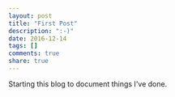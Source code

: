 ```yaml
---
layout: post
title: "First Post"
description: ":-)"
date: 2016-12-14
tags: []
comments: true
share: true
---
```


Starting this blog to document things I've done.
